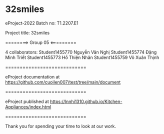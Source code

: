 32smiles
============================

eProject-2022 Batch no: T1.2207.E1

Project title: 32smiles

========> Group 05 <=========

4 collaborators:
Student1455770 Nguyễn Văn Nghị
Student1455774 Đặng Minh Triết
Student1455773 Hồ Thiện Nhân
Student1455759 Võ Xuân Thịnh

============================

eProject documentation at https://github.com/cuoilen007/test/tree/main/document

============================

eProject published at https://lnnhi1310.github.io/Kitchen-Appliances/index.html

============================

Thank you for spending your time to look at our work.